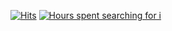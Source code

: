 [![Hits](https://hits.sh/github.com/Kaushik-Ss.svg?label=Views)](https://hits.sh/github.com/Kaushik-Ss/)
[![Hours spent searching for i](https://wakatime.com/badge/user/76b68047-0e7a-49a1-ac11-f631a2b45e33.svg)](https://github.com/kaushik-ss)
